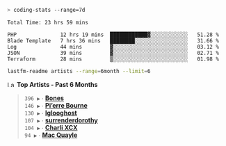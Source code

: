 ```zsh
> coding-stats --range=7d
```

<!--START_SECTION:waka-->

```text
Total Time: 23 hrs 59 mins

PHP              12 hrs 19 mins  ████████████▓░░░░░░░░░░░░   51.28 %
Blade Template   7 hrs 36 mins   ████████░░░░░░░░░░░░░░░░░   31.66 %
Log              44 mins         ▓░░░░░░░░░░░░░░░░░░░░░░░░   03.12 %
JSON             39 mins         ▓░░░░░░░░░░░░░░░░░░░░░░░░   02.71 %
Terraform        28 mins         ▒░░░░░░░░░░░░░░░░░░░░░░░░   01.98 %
```

<!--END_SECTION:waka-->

```zsh
lastfm-readme artists --range=6month --limit=6
```

<!--START_LASTFM_ARTISTS:{"period": "6month", "rows": 6}-->
<a href="https://last.fm" target="_blank"><img src="https://user-images.githubusercontent.com/17434202/215290617-e793598d-d7c9-428f-9975-156db1ba89cc.svg" alt="Last.fm Logo" width="18" height="13"/></a> **Top Artists - Past 6 Months**

> `396 ▶️` ∙ **[Bones](https://www.last.fm/music/Bones)**<br/>
> `146 ▶️` ∙ **[Pi’erre Bourne](https://www.last.fm/music/Pi%E2%80%99erre+Bourne)**<br/>
> `130 ▶️` ∙ **[Iglooghost](https://www.last.fm/music/Iglooghost)**<br/>
> `107 ▶️` ∙ **[surrenderdorothy](https://www.last.fm/music/surrenderdorothy)**<br/>
> `104 ▶️` ∙ **[Charli XCX](https://www.last.fm/music/Charli+XCX)**<br/>
> `94 ▶️` ∙ **[Mac Quayle](https://www.last.fm/music/Mac+Quayle)**<br/>
<!--END_LASTFM_ARTISTS-->
